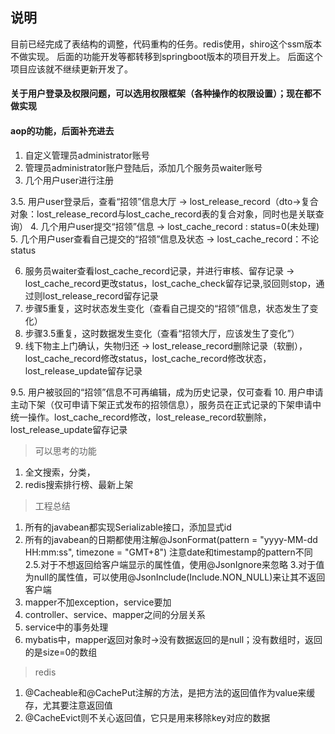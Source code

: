 ## 说明
目前已经完成了表结构的调整，代码重构的任务。redis使用，shiro这个ssm版本不做实现。
后面的功能开发等都转移到springboot版本的项目开发上。
后面这个项目应该就不继续更新开发了。

#### 关于用户登录及权限问题，可以选用权限框架（各种操作的权限设置）；现在都不做实现
#### aop的功能，后面补充进去

1. 自定义管理员administrator账号
2. 管理员administrator账户登陆后，添加几个服务员waiter账号
3. 几个用户user进行注册

3.5. 用户user登录后，查看“招领”信息大厅 -> lost_release_record（dto->复合对象：lost_release_record与lost_cache_record表的复合对象，同时也是关联查询）
4. 几个用户user提交“招领”信息 -> lost_cache_record : status=0(未处理)
5. 几个用户user查看自己提交的“招领”信息及状态 -> lost_cache_record：不论status

6. 服务员waiter查看lost_cache_record记录，并进行审核、留存记录 -> lost_cache_record更改status，lost_cache_check留存记录,驳回则stop，通过则lost_release_record留存记录
7. 步骤5重复，这时状态发生变化（查看自己提交的“招领”信息，状态发生了变化）
8. 步骤3.5重复，这时数据发生变化（查看“招领大厅，应该发生了变化”）
9. 线下物主上门确认，失物归还 -> lost_release_record删除记录（软删），lost_cache_record修改status，lost_cache_record修改状态，lost_release_update留存记录

9.5. 用户被驳回的“招领”信息不可再编辑，成为历史记录，仅可查看
10. 用户申请主动下架（仅可申请下架正式发布的招领信息），服务员在正式记录的下架申请中统一操作。lost_cache_record修改，lost_release_record软删除，lost_release_update留存记录



> 可以思考的功能
1. 全文搜索，分类，
2. redis搜索排行榜、最新上架

> 工程总结
1. 所有的javabean都实现Serializable接口，添加显式id
2. 所有的javabean的日期都使用注解@JsonFormat(pattern = "yyyy-MM-dd HH:mm:ss", timezone = "GMT+8")  注意date和timestamp的pattern不同
2.5.对于不想返回给客户端显示的属性值，使用@JsonIgnore来忽略
3.对于值为null的属性值，可以使用@JsonInclude(Include.NON_NULL)来让其不返回客户端
3. mapper不加exception，service要加
4. controller、service、mapper之间的分层关系
5. service中的事务处理
6. mybatis中，mapper返回对象时->没有数据返回的是null；没有数组时，返回的是size=0的数组

> redis
1. @Cacheable和@CachePut注解的方法，是把方法的返回值作为value来缓存，尤其要注意返回值
2. @CacheEvict则不关心返回值，它只是用来移除key对应的数据